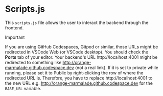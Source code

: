 # Scripts.js

This `scripts.js` file allows the user to interact the backend through
the frontend.

> [!IMPORTANT]
> If you are using GitHub Codespaces, Gitpod or similar, those URLs might be redirected in VSCode Web (or VSCode desktop). You should check the **Ports** tab of your editor. Your backend's URL
http://localhost:4001 might be redirected to something like http://orange-marmalade.github.codespace.dev (not a real link). If it is set to private while running, please set it to
Public by right-clicking the row of where the redirected URL is. Therefore, you have to replace http://localhost:4001 to the new
URL e.g. http://orange-marmalade.github.codespace.dev for the `BASE_URL`
variable.
